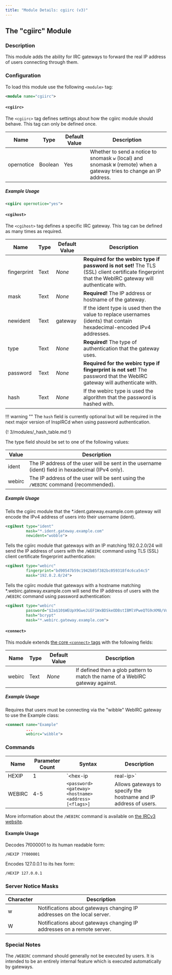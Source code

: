 ```yaml
---
title: "Module Details: cgiirc (v3)"
---
```


## The "cgiirc" Module

### Description

This module adds the ability for IRC gateways to forward the real IP address of users connecting through them.

### Configuration

To load this module use the following `<module>` tag:

```xml
<module name="cgiirc">
```

#### `<cgiirc>`

The `<cgiirc>` tag defines settings about how the cgiirc module should behave. This tag can only be defined once.

Name       | Type    | Default Value | Description
---------- | ------- | ------------- | -----------
opernotice | Boolean | Yes           | Whether to send a notice to snomask `w` (local) and snomask `W` (remote) when a gateway tries to change an IP address.

##### Example Usage

```xml
<cgiirc opernotice="yes">
```

#### `<cgihost>`

The `<cgihost>` tag defines a specific IRC gateway. This tag can be defined as many times as required.

Name        | Type | Default Value | Description
----------- | ---- | ------------- | -----------
fingerprint | Text | *None*        | **Required for the webirc type if password is not set!** The TLS (SSL) client certificate fingerprint that the WebIRC gateway will authenticate with.
mask        | Text | *None*        | **Required!** The IP address or hostname of the gateway.
newident    | Text | gateway       | If the ident type is used then the value to replace usernames (idents) that contain hexadecimal-encoded IPv4 addresses.
type        | Text | *None*        | **Required!** The type of authentication that the gateway uses.
password    | Text | *None*        | **Required for the webirc type if fingerprint is not set!** The password that the WebIRC gateway will authenticate with.
hash        | Text | *None*        | If the webirc type is used the algorithm that the password is hashed with.

!!! warning ""
    The `hash` field is currently optional but will be required in the next major version of InspIRCd when using password authentication.

{! 3/modules/_hash_table.md !}

The type field should be set to one of the following values:

Value      | Description
---------- | -----------
ident      | The IP address of the user will be sent in the username (ident) field in hexadecimal (IPv4 only).
webirc     | The IP address of the user will be sent using the `/WEBIRC` command (recommended).

##### Example Usage

Tells the cgiirc module that the \*.ident.gateway.example.com gateway will encode the IPv4 address of users into their username (ident).

```xml
<cgihost type="ident"
         mask="*.ident.gateway.example.com"
         newident="wobble">
```

Tells the cgiirc module that gateways with an IP matching 192.0.2.0/24 will send the IP address of users with the `/WEBIRC` command using TLS (SSL) client certificate fingerprint authentication:

```xml
<cgihost type="webirc"
         fingerprint="bd90547b59c1942b85f382bc059318f4c6ca54c5"
         mask="192.0.2.0/24">
```

Tells the cgiirc module that gateways with a hostname matching \*.webirc.gateway.example.com will send the IP address of users with the `/WEBIRC` command using password authentication:

```xml
<cgihost type="webirc"
         password="$2a$10$WEUpX9GweJiEF1WxBDSkeODBstIBMlVPweQTG9cKM8/Vd58BeM5cW"
         hash="bcrypt"
         mask="*.webirc.gateway.example.com">
```

#### `<connect>`

This module extends [the core `<connect>` tags](/3/configuration#connect) with the following fields:

Name   | Type | Default Value | Description
------ | ---- | ------------- | -----------
webirc | Text | *None*        | If defined then a glob pattern to match the name of a WebIRC gateway against.

##### Example Usage

Requires that users must be connecting via the "wibble" WebIRC gateway to use the Example class:

```xml
<connect name="Example"
         ...
         webirc="wibble">
```

### Commands

Name   | Parameter Count  | Syntax                                                | Description
------ | ---------------- | ----------------------------------------------------- | -----------
HEXIP  | 1                | `<hex-ip|real-ip>`                                    | [**New in v3.9.0!**](/3/change-log/#inspircd-390) Encodes or decodes an IP between its human readable form and its hex form.
WEBIRC | 4-5              | `<password> <gateway> <hostname> <address> [<flags>]` | Allows gateways to specify the hostname and IP address of users.

More information about the `/WEBIRC` command is available on [the IRCv3 website](https://ircv3.net/specs/extensions/webirc.html).

<!-- WEBIRC is not documented here because it is not intended to be executed by users -->

#### Example Usage

Decodes 7f000001 to its human readable form:

```plaintext
/HEXIP 7f000001
```

Encodes 127.0.0.1 to its hex form:

```plaintext
/HEXIP 127.0.0.1
```

### Server Notice Masks

Character | Description
--------- | -----------
w         | Notifications about gateways changing IP addresses on the local server.
W         | Notifications about gateways changing IP addresses on a remote server.

### Special Notes

The `/WEBIRC` command should generally not be executed by users. It is intended to be an entirely internal feature which is executed automatically by gateways.
